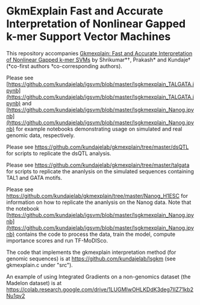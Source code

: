 # GkmExplain Fast and Accurate Interpretation of Nonlinear Gapped k-mer Support Vector Machines

This repository accompanies [Gkmexplain: Fast and Accurate Interpretation of Nonlinear Gapped k-mer SVMs](https://www.biorxiv.org/content/early/2018/11/06/457606) by Shrikumar\*†, Prakash\* and Kundaje† (\*co-first authors †co-corresponding authors).

Please see [https://github.com/kundajelab/igsvm/blob/master/lsgkmexplain_TALGATA.ipynb](https://github.com/kundajelab/igsvm/blob/master/lsgkmexplain_TALGATA.ipynb) and [https://github.com/kundajelab/igsvm/blob/master/lsgkmexplain_Nanog.ipynb](https://github.com/kundajelab/igsvm/blob/master/lsgkmexplain_Nanog.ipynb) for example notebooks demonstrating usage on simulated and real genomic data, respectively.

Please see https://github.com/kundajelab/gkmexplain/tree/master/dsQTL for scripts to replicate the dsQTL analysis.

Please see https://github.com/kundajelab/gkmexplain/tree/master/talgata for scripts to replicate the ananlysis on the simulated sequences containing TAL1 and GATA motifs.

Please see https://github.com/kundajelab/gkmexplain/tree/master/Nanog_H1ESC for information on how to replicate the ananlysis on the Nanog data. Note that the notebook [https://github.com/kundajelab/igsvm/blob/master/lsgkmexplain_Nanog.ipynb](https://github.com/kundajelab/igsvm/blob/master/lsgkmexplain_Nanog.ipynb) contains the code to process the data, train the model, compute importance scores and run TF-MoDISco.

The code that implements the gkmexplain interpretation method (for genomic sequences) is at https://github.com/kundajelab/lsgkm (see gkmexplain.c under "src").

An example of using Integrated Gradients on a non-genomics dataset (the Madelon dataset) is at https://colab.research.google.com/drive/1LUGMIwOHLKDdK3deg7IIZ71kb2Nu1qv2
